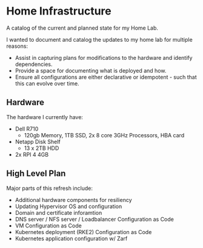 # Home Infrastructure
A catalog of the current and planned state for my Home Lab.

I wanted to document and catalog the updates to my home lab for multiple reasons:
- Assist in capturing plans for modifications to the hardware and identify dependencies. 
- Provide a space for documenting what is deployed and how.
- Ensure all configurations are either declarative or idempotent - such that this can evolve over time.

## Hardware 
The hardware I currently have:
- Dell R710
  - 120gb Memory, 1TB SSD, 2x 8 core 3GHz Processors, HBA card
- Netapp Disk Shelf
  - 13 x 2TB HDD
- 2x RPI 4 4GB

## High Level Plan
Major parts of this refresh include:
- Additional hardware components for resiliency
- Updating Hypervisor OS and configuration
- Domain and certificate inforamtion
- DNS server / NFS server / Loadbalancer Configuration as Code
- VM Configuration as Code
- Kubernetes deployment (RKE2) Configuration as Code
- Kubernetes application configuration w/ Zarf

